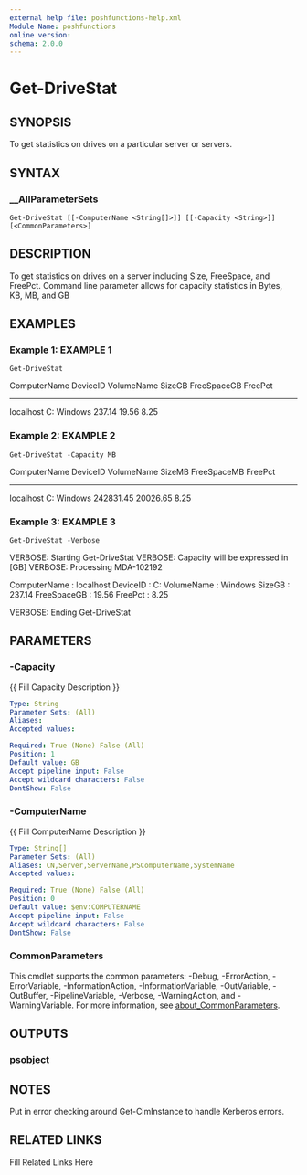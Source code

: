 ```yaml
---
external help file: poshfunctions-help.xml
Module Name: poshfunctions
online version: 
schema: 2.0.0
---
```


# Get-DriveStat

## SYNOPSIS

To get statistics on drives on a particular server or servers.

## SYNTAX

### __AllParameterSets

```
Get-DriveStat [[-ComputerName <String[]>]] [[-Capacity <String>]] [<CommonParameters>]
```

## DESCRIPTION

To get statistics on drives on a server including Size, FreeSpace, and FreePct.
Command line
parameter allows for capacity statistics in Bytes, KB, MB, and GB


## EXAMPLES

### Example 1: EXAMPLE 1

```
Get-DriveStat
```

ComputerName DeviceID VolumeName SizeGB FreeSpaceGB FreePct
------------ -------- ---------- ------ ----------- -------
localhost    C:       Windows    237.14       19.56    8.25





### Example 2: EXAMPLE 2

```
Get-DriveStat -Capacity MB
```

ComputerName DeviceID VolumeName    SizeMB FreeSpaceMB FreePct
------------ -------- ----------    ------ ----------- -------
localhost    C:       Windows    242831.45    20026.65    8.25





### Example 3: EXAMPLE 3

```
Get-DriveStat -Verbose
```

VERBOSE: Starting Get-DriveStat
VERBOSE: Capacity will be expressed in [GB]
VERBOSE: Processing MDA-102192

ComputerName : localhost
DeviceID     : C:
VolumeName   : Windows
SizeGB       : 237.14
FreeSpaceGB  : 19.56
FreePct      : 8.25

VERBOSE: Ending Get-DriveStat






## PARAMETERS

### -Capacity

{{ Fill Capacity Description }}

```yaml
Type: String
Parameter Sets: (All)
Aliases: 
Accepted values: 

Required: True (None) False (All)
Position: 1
Default value: GB
Accept pipeline input: False
Accept wildcard characters: False
DontShow: False
```

### -ComputerName

{{ Fill ComputerName Description }}

```yaml
Type: String[]
Parameter Sets: (All)
Aliases: CN,Server,ServerName,PSComputerName,SystemName
Accepted values: 

Required: True (None) False (All)
Position: 0
Default value: $env:COMPUTERNAME
Accept pipeline input: False
Accept wildcard characters: False
DontShow: False
```


### CommonParameters

This cmdlet supports the common parameters: -Debug, -ErrorAction, -ErrorVariable, -InformationAction, -InformationVariable, -OutVariable, -OutBuffer, -PipelineVariable, -Verbose, -WarningAction, and -WarningVariable. For more information, see [about_CommonParameters](http://go.microsoft.com/fwlink/?LinkID=113216).

## OUTPUTS

### psobject



## NOTES

Put in error checking around Get-CimInstance to handle Kerberos errors.


## RELATED LINKS

Fill Related Links Here

